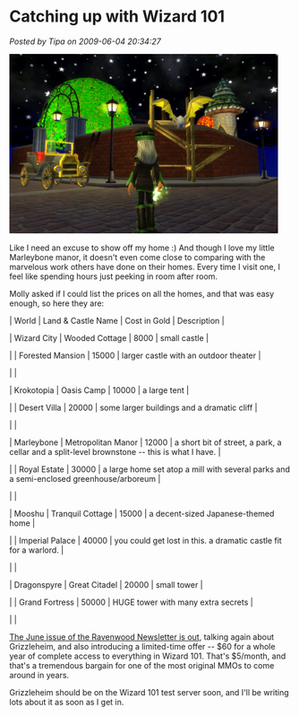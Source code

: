 # Catching up with Wizard 101

*Posted by Tipa on 2009-06-04 20:34:27*

![The park in front of my Marleybone home (under construction)](../uploads/2009/06/wizardgraphicalclient-2009-06-04-20-24-30-91.jpg "The park in front of my Marleybone home (under construction)")

Like I need an excuse to show off my home :) And though I love my little Marleybone manor, it doesn't even come close to comparing with the marvelous work others have done on their homes. Every time I visit one, I feel like spending hours just peeking in room after room.

Molly asked if I could list the prices on all the homes, and that was easy enough, so here they are:





| World | Land & Castle Name | Cost in Gold | Description |


| Wizard City | Wooded Cottage | 8000 | small castle |

|  | Forested Mansion | 15000 | larger castle with an outdoor theater |

|  |


| Krokotopia | Oasis Camp | 10000 | a large tent |

|  | Desert Villa | 20000 | some larger buildings and a dramatic cliff |

|  |


| Marleybone | Metropolitan Manor | 12000 | a short bit of street, a park, a cellar and a split-level brownstone -- this is what I have. |

|  | Royal Estate | 30000 | a large home set atop a mill with several parks and a semi-enclosed greenhouse/arboreum |

|  |


| Mooshu | Tranquil Cottage | 15000 | a decent-sized Japanese-themed home |

|  | Imperial Palace | 40000 | you could get lost in this. a dramatic castle fit for a warlord. |

|  |


| Dragonspyre | Great Citadel | 20000 | small tower |

|  | Grand Fortress | 50000 | HUGE tower with many extra secrets |

|  |




[The June issue of the Ravenwood Newsletter is out](https://www.wizard101.com/site/home2/wizard101/page_8ad6a40421866c5001219ce593a45757), talking again about Grizzleheim, and also introducing a limited-time offer -- $60 for a whole year of complete access to everything in Wizard 101. That's $5/month, and that's a tremendous bargain for one of the most original MMOs to come around in years.

Grizzleheim should be on the Wizard 101 test server soon, and I'll be writing lots about it as soon as I get in.

